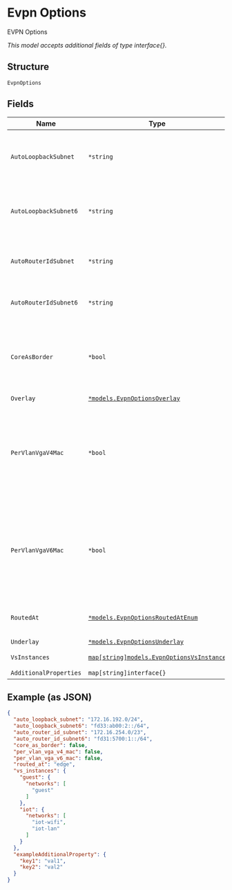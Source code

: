 
# Evpn Options

EVPN Options

*This model accepts additional fields of type interface{}.*

## Structure

`EvpnOptions`

## Fields

| Name | Type | Tags | Description |
|  --- | --- | --- | --- |
| `AutoLoopbackSubnet` | `*string` | Optional | Optional, for dhcp_relay, unique loopback IPs are required for ERB or IPClos where we can set option-82 server_id-overrides<br>**Default**: `"172.16.192.0/24"` |
| `AutoLoopbackSubnet6` | `*string` | Optional | Optional, for dhcp_relay, unique loopback IPs are required for ERB or IPClos where we can set option-82 server_id-overrides<br>**Default**: `"fd33:ab00:2::/64"` |
| `AutoRouterIdSubnet` | `*string` | Optional | Optional, this generates router_id automatically, if specified, `router_id_prefix` is ignored<br>**Default**: `"172.16.254.0/23"` |
| `AutoRouterIdSubnet6` | `*string` | Optional | Optional, this generates router_id automatically, if specified, `router_id_prefix` is ignored |
| `CoreAsBorder` | `*bool` | Optional | Optional, for ERB or CLOS, you can either use esilag to upstream routers or to also be the virtual-gateway. When `routed_at` != `core`, whether to do virtual-gateway at core as well<br>**Default**: `false` |
| `Overlay` | [`*models.EvpnOptionsOverlay`](../../doc/models/evpn-options-overlay.md) | Optional | - |
| `PerVlanVgaV4Mac` | `*bool` | Optional | Only for by Core-Distribution architecture when `evpn_options.routed_at`==`core`. By default, JUNOS uses 00-00-5e-00-01-01 as the virtual-gateway-address's v4_mac. If enabled, 00-00-5e-00-0X-YY will be used (where XX=vlan_id/256, YY=vlan_id%256)<br>**Default**: `false` |
| `PerVlanVgaV6Mac` | `*bool` | Optional | Only for by Core-Distribution architecture when `evpn_options.routed_at`==`core`. By default, JUNOS uses 00-00-5e-00-02-01 as the virtual-gateway-address's v6_mac. If enabled, 00-00-5e-00-1X-YY will be used (where XX=vlan_id/256, YY=vlan_id%256)<br>**Default**: `false` |
| `RoutedAt` | [`*models.EvpnOptionsRoutedAtEnum`](../../doc/models/evpn-options-routed-at-enum.md) | Optional | optional, where virtual-gateway should reside. enum: `core`, `distribution`, `edge`<br>**Default**: `"edge"` |
| `Underlay` | [`*models.EvpnOptionsUnderlay`](../../doc/models/evpn-options-underlay.md) | Optional | - |
| `VsInstances` | [`map[string]models.EvpnOptionsVsInstance`](../../doc/models/evpn-options-vs-instance.md) | Optional | Optional, for EX9200 only to segregate virtual-switches |
| `AdditionalProperties` | `map[string]interface{}` | Optional | - |

## Example (as JSON)

```json
{
  "auto_loopback_subnet": "172.16.192.0/24",
  "auto_loopback_subnet6": "fd33:ab00:2::/64",
  "auto_router_id_subnet": "172.16.254.0/23",
  "auto_router_id_subnet6": "fd31:5700:1::/64",
  "core_as_border": false,
  "per_vlan_vga_v4_mac": false,
  "per_vlan_vga_v6_mac": false,
  "routed_at": "edge",
  "vs_instances": {
    "guest": {
      "networks": [
        "guest"
      ]
    },
    "iot": {
      "networks": [
        "iot-wifi",
        "iot-lan"
      ]
    }
  },
  "exampleAdditionalProperty": {
    "key1": "val1",
    "key2": "val2"
  }
}
```

